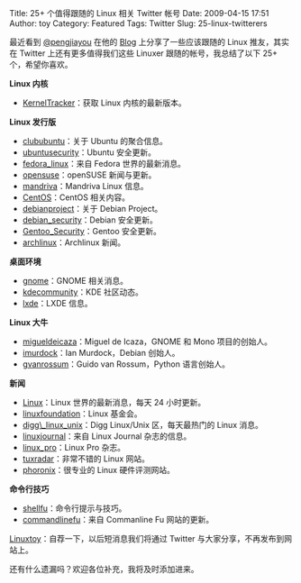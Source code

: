 Title: 25+ 个值得跟随的 Linux 相关 Twitter 帐号
Date: 2009-04-15 17:51
Author: toy
Category: Featured
Tags: Twitter
Slug: 25-linux-twitterers

最近看到 [@pengjiayou](http://twitter.com/pengjiayou) 在他的
[Blog](http://pengjiayou.com/blog/some-linuxers-you-should-follow-on-twitter/)
上分享了一些应该跟随的 Linux 推友，其实在 Twitter 上还有更多值得我们这些
Linuxer 跟随的帐号，我总结了以下 25+ 个，希望你喜欢。

**Linux 内核**

* [KernelTracker](http://twitter.com/KernelTracker)：获取 Linux
内核的最新版本。

**Linux 发行版**

* [clububuntu](http://twitter.com/clububuntu)：关于 Ubuntu
的聚合信息。  
* [ubuntusecurity](http://twitter.com/ubuntusecurity)：Ubuntu
安全更新。  
* [fedora\_linux](http://twitter.com/fedora\_linux)：来自 Fedora
世界的最新消息。  
* [opensuse](http://twitter.com/opensuse)：openSUSE 新闻与更新。  
* [mandriva](http://twitter.com/mandriva)：Mandriva Linux 信息。  
* [CentOS](http://twitter.com/CentOS)：CentOS 相关内容。  
* [debianproject](http://twitter.com/debianproject)：关于 Debian
Project。  
* [debian\_security](http://twitter.com/debian\_security)：Debian
安全更新。  
* [Gentoo\_Security](http://twitter.com/Gentoo\_Security)：Gentoo
安全更新。  
* [archlinux](http://twitter.com/archlinux)：Archlinux 新闻。

**桌面环境**

* [gnome](http://twitter.com/gnome)：GNOME 相关消息。  
* [kdecommunity](http://twitter.com/kdecommunity)：KDE 社区动态。  
* [lxde](http://twitter.com/lxde)：LXDE 信息。

**Linux 大牛**

* [migueldeicaza](http://twitter.com/migueldeicaza)：Miguel de
Icaza，GNOME 和 Mono 项目的创始人。  
* [imurdock](http://twitter.com/imurdock)：Ian Murdock，Debian
创始人。  
* [gvanrossum](http://twitter.com/gvanrossum)：Guido van
Rossum，Python 语言创始人。

**新闻**

* [Linux](http://twitter.com/Linux)：Linux 世界的最新消息，每天 24
小时更新。  
* [linuxfoundation](http://twitter.com/linuxfoundation)：Linux
基金会。  
* [digg\\\_linux\_unix](http://twitter.com/digg\_linux\_unix)：Digg
Linux/Unix 区，每天最热门的 Linux 消息。  
* [linuxjournal](http://twitter.com/linuxjournal)：来自 Linux Journal
杂志的信息。  
* [linux\_pro](http://twitter.com/linux\_pro)：Linux Pro 杂志。  
* [tuxradar](http://twitter.com/tuxradar)：非常不错的 Linux 网站。  
* [phoronix](http://twitter.com/phoronix)：很专业的 Linux
硬件评测网站。

**命令行技巧**

* [shellfu](http://twitter.com/shellfu)：命令行提示与技巧。  
* [commandlinefu](http://twitter.com/commandlinefu)：来自 Commanline
Fu 网站的更新。

[Linuxtoy](http://twitter.com/Linuxtoy)：自荐一下，以后短消息我们将通过
Twitter 与大家分享，不再发布到网站上。

还有什么遗漏吗？欢迎各位补充，我将及时添加进来。

